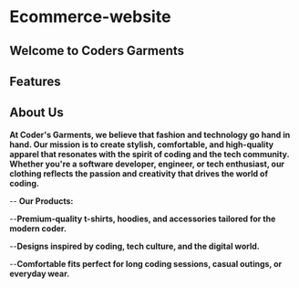 # Ecommerce-website

## Welcome to **Coders Garments**

## Features

## About Us

**At Coder's Garments, we believe that fashion and technology go hand in hand. Our mission is to create stylish, comfortable, and high-quality apparel that resonates with the spirit of coding and the tech community. Whether you're a software developer, engineer, or tech enthusiast, our clothing reflects the passion and creativity that drives the world of coding.**

-- **Our Products:**

--**Premium-quality t-shirts, hoodies, and accessories tailored for the modern coder.**

--**Designs inspired by coding, tech culture, and the digital world.**

--**Comfortable fits perfect for long coding sessions, casual outings, or everyday wear.**
